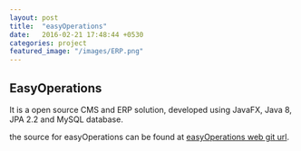 ```yaml
---
layout: post
title:  "easyOperations"
date:   2016-02-21 17:48:44 +0530
categories: project
featured_image: "/images/ERP.png"
---
```


## EasyOperations

It is a open source CMS and ERP solution, developed using JavaFX, Java 8, JPA 2.2 and MySQL database.

the source for easyOperations can be found at [easyOperations web git url](https://github.com/codepreplabs/easyOperations).